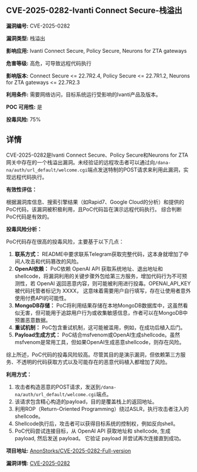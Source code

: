 ## CVE-2025-0282-Ivanti Connect Secure-栈溢出

**漏洞编号:** CVE-2025-0282

**漏洞类型:** 栈溢出

**影响应用:** Ivanti Connect Secure, Policy Secure, Neurons for ZTA gateways

**危害等级:** 高危，可导致远程代码执行

**影响版本:** Connect Secure <= 22.7R2.4, Policy Secure <= 22.7R1.2, Neurons for ZTA gateways <= 22.7R2.3

**利用条件:** 需要网络访问，目标系统运行受影响的Ivanti产品及版本。

**POC 可用性:** 是

**投毒风险:** 75%

## 详情

CVE-2025-0282是Ivanti Connect Secure、Policy Secure和Neurons for ZTA网关中存在的一个栈溢出漏洞。未经验证的远程攻击者可以通过向`/dana-na/auth/url_default/welcome.cgi`端点发送特制的POST请求来利用此漏洞，实现远程代码执行。

**有效性评估：**

根据漏洞库信息、搜索引擎结果（如Rapid7、Google Cloud的分析）和提供的PoC代码，该漏洞被积极利用，且PoC代码旨在演示远程代码执行。 综合判断PoC代码是有效的。

**投毒风险分析：**

PoC代码存在很高的投毒风险，主要基于以下几点：

1.  **联系方式：** README中要求联系Telegram获取完整代码，这本身就增加了中间人攻击和代码篡改的风险。
2.  **OpenAI依赖：** PoC依赖 OpenAI API 获取系统地址、退出地址和shellcode，将漏洞利用的关键步骤外包给第三方服务，增加代码行为不可预测性，若 OpenAI 返回恶意内容，则可能被利用进行投毒。OPENAI_API_KEY 被代码托管者标记为 XXXX， 这意味着需要用户自行填写，存在让使用者意外使用付费API的可能性。
3.  **MongoDB存储：** PoC将利用结果存储在本地MongoDB数据库中，这虽然看似无害，但可能用于追踪用户行为或收集敏感信息，作者可以在MongoDB中预置恶意数据。
4.  **重试机制：** PoC包含重试机制，这可能被滥用，例如，在成功后植入后门。
5.  **Payload生成方式：** PoC结合msfvenom或OpenAI生成shellcode。虽然msfvenom是常用工具，但如果OpenAI生成恶意shellcode，则存在风险。

综上所述，PoC代码的投毒风险较高。尽管其目的是演示漏洞，但依赖第三方服务、不透明的代码获取方式以及可能存在的恶意代码植入都增加了风险。

**利用方式：**

1.  攻击者构造恶意的POST请求，发送到`/dana-na/auth/url_default/welcome.cgi`端点。
2.  该请求包含精心构造的payload，目的是覆盖栈上的返回地址。
3.  利用ROP（Return-Oriented Programming）绕过ASLR，执行攻击者注入的shellcode。
4.  Shellcode执行后，攻击者可以获得目标系统的控制权，例如反向shell。
5.  PoC代码尝试连接目标，从 OpenAI API 获取地址和 shellcode, 生成 payload, 然后发送 payload。 它验证 payload 并尝试再次连接直到成功。

**项目地址:** [AnonStorks/CVE-2025-0282-Full-version](https://github.com/AnonStorks/CVE-2025-0282-Full-version)

**漏洞详情:** [CVE-2025-0282](https://nvd.nist.gov/vuln/detail/CVE-2025-0282)